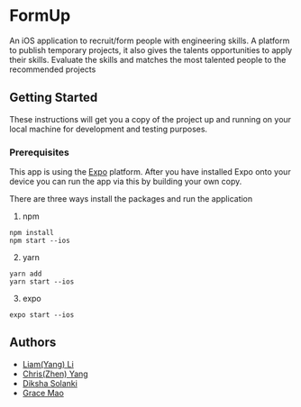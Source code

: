 # FormUp
An iOS application to recruit/form people with engineering skills. A platform to publish temporary projects, it also gives the talents opportunities to apply their skills. Evaluate the skills and matches the most talented people to the recommended projects
   

## Getting Started

These instructions will get you a copy of the project up and running on your local machine for development and testing purposes. 

### Prerequisites

This app is using the [Expo](https://expo.io/ "Expo homepage") platform. After you have installed Expo onto your device you can run the app via this by building your own copy.

There are three ways install the packages and run the application
1) npm
```
npm install
npm start --ios
```

2) yarn
```
yarn add
yarn start --ios
```

3) expo
```
expo start --ios
```


## Authors

* [Liam(Yang) Li](https://github.com/liamLacuna/) 
* [Chris(Zhen) Yang](https://github.com/Yannris) 
* [Diksha Solanki](https://github.com/dikshasolanki04) 
* [Grace Mao](https://github.com/GraceywM)

